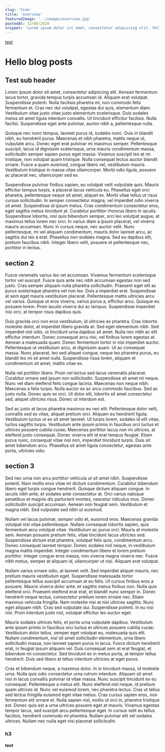 ```yaml
---
slug: 'View'
title: 'overview'
featuredImage: '../images/overview.jpg'
postedAt: 12/08/2020
snippet: 'Lorem ipsum dolor sit amet, consectetur adipiscing elit. Pellentesque vitae ipsum in turpis luctus sodales. Morbi nibh sapien, vehicula et vulputate eu, consequat vel ipsum. Aliquam ornare laoreet dui, ac placerat urna finibus sed. Mauris aliquet pulvinar commodo.'
---
```



[test](#test)
# Hello blog posts

## Test sub header

Lorem ipsum dolor sit amet, consectetur adipiscing elit. Aenean fermentum lacus tortor, gravida tempus turpis accumsan id. Aliquam erat volutpat. Suspendisse potenti. Nulla facilisis pharetra mi, non commodo felis fermentum et. Cras nec dui volutpat, egestas dui quis, elementum diam. Vestibulum vitae justo vitae justo elementum scelerisque. Duis sodales metus sit amet ligula interdum convallis. Ut tincidunt efficitur facilisis. Nulla facilisi. Suspendisse eget ante pulvinar, auctor nibh a, pellentesque nulla.

Quisque nec nunc tempus, laoreet purus id, sodales nunc. Duis in blandit nibh, eu hendrerit purus. Maecenas et nibh pharetra, mattis neque ut, vulputate arcu. Donec eget erat pulvinar mi maximus semper. Pellentesque suscipit, lacus id dignissim scelerisque, urna mauris condimentum massa, sollicitudin semper sapien purus eget massa. Vivamus suscipit leo at mi tristique, non volutpat quam tristique. Nulla consequat lectus auctor blandit ornare. Fusce a quam euismod, congue libero vel, vestibulum mauris. Vestibulum tristique in massa vitae ullamcorper. Morbi odio ligula, posuere ac placerat nec, ullamcorper sed ex.

Suspendisse pulvinar finibus sapien, eu volutpat velit vulputate quis. Mauris efficitur tempus turpis, a placerat lacus vehicula eu. Phasellus eget orci pharetra, pellentesque neque sit amet, aliquet ex. Morbi vitae tellus ut risus cursus sollicitudin. In semper consectetur magna, vel imperdiet odio viverra sit amet. Suspendisse id ipsum metus. Cras condimentum consectetur eros, eget sagittis metus tincidunt at. Curabitur porttitor rhoncus libero in iaculis. Suspendisse lobortis, nisl quis bibendum semper, orci leo volutpat augue, at maximus tellus lorem nec orci. In varius diam a ipsum placerat, vel viverra mauris accumsan. Nunc in cursus neque, nec auctor velit. Nunc pellentesque, mi vel aliquam condimentum, mauris dolor laoreet arcu, ac sagittis dui leo a erat. Phasellus non sodales magna. Sed eu dapibus elit, pretium faucibus nibh. Integer libero velit, posuere et pellentesque nec, porttitor in lectus.
## section 2
Fusce venenatis varius leo vel accumsan. Vivamus fermentum scelerisque tortor vel suscipit. Fusce quis ante nec nibh accumsan egestas non sed justo. Cras semper aliquam nulla pharetra sollicitudin. Praesent eget elit ac purus scelerisque pharetra vel non leo. Duis a imperdiet erat. Suspendisse at sem eget mauris vestibulum placerat. Pellentesque mattis ultricies arcu vel varius. Quisque ut eros viverra, varius purus a, efficitur arcu. Quisque eu posuere lorem. Proin iaculis viverra dui ac tempus. Suspendisse imperdiet nisi orci, at tempor risus dapibus quis.

Duis gravida orci non eros vestibulum, id ultricies ex pharetra. Cras lobortis molestie dolor, at imperdiet libero gravida at. Sed eget elementum nibh. Sed imperdiet nisl odio, ut tincidunt urna dapibus sit amet. Nulla nec nibh ac elit efficitur interdum. Donec consequat arcu nisi, vel finibus lorem egestas at. Aenean a malesuada quam. Donec fermentum tortor in nisi imperdiet auctor. Pellentesque ut vestibulum arcu, at dignissim quam. Ut ac consequat massa. Nunc placerat, leo sed aliquet congue, neque leo pharetra purus, eu blandit leo mi sit amet nulla. Suspendisse risus lorem, aliquam et condimentum sit amet, mattis vitae ex.

Nulla vel porttitor libero. Proin vel lectus sed lacus venenatis placerat. Curabitur ornare sed ipsum non sollicitudin. Suspendisse sit amet mi neque. Nunc vel diam eleifend felis congue lacinia. Maecenas non neque nibh. Maecenas a felis turpis. Nulla auctor ex ac arcu commodo faucibus. Sed ac justo nulla. Donec quis ex orci. Ut dolor elit, lobortis sit amet consectetur sed, aliquet ultricies risus. Donec ut interdum est.

Sed ac justo at lacus pharetra maximus eu nec elit. Pellentesque dolor velit, convallis sed ex vitae, aliquet pretium orci. Aliquam eu hendrerit ligula. Vestibulum luctus ut ex sit amet laoreet. Ut turpis lorem, sodales id elit vitae, luctus sagittis turpis. Vestibulum ante ipsum primis in faucibus orci luctus et ultrices posuere cubilia curae; Maecenas porttitor lacus non mi ultrices, at eleifend justo consequat. Donec viverra elit id erat tempus feugiat. Etiam purus nunc, consequat vitae nisl non, imperdiet tincidunt turpis. Duis sit amet bibendum arcu. Phasellus sit amet ligula consectetur, egestas ante porta, ultricies odio.
## section 3
Sed nec urna non arcu porttitor vehicula ut sit amet nibh. Suspendisse potenti. Nam mollis eros vitae mi dictum condimentum. Curabitur bibendum libero eget turpis congue hendrerit. Quisque dictum aliquam congue. In iaculis nibh ante, et sodales ante consectetur at. Orci varius natoque penatibus et magnis dis parturient montes, nascetur ridiculus mus. Donec sollicitudin suscipit accumsan. Aenean non feugiat sem. Vestibulum et magna nibh. Sed vulputate sed nibh ut euismod.

Nullam vel lacus pulvinar, semper odio et, euismod eros. Maecenas gravida volutpat nisl vitae pellentesque. Nullam consequat lobortis sapien, quis fermentum arcu volutpat vitae. Vestibulum ac purus orci. Mauris at molestie sem. Aenean posuere pretium felis, vitae tincidunt lacus ultricies sed. Suspendisse dictum erat pharetra, volutpat felis quis, condimentum arcu. Donec consequat laoreet tempor. Donec sodales nisl neque, in vestibulum magna mattis imperdiet. Integer condimentum libero et lorem pretium porttitor. Integer congue eros massa, non viverra magna viverra nec. Fusce nibh metus, semper at aliquam id, ullamcorper ut nisi. Aliquam erat volutpat.

Nullam varius ornare odio, at laoreet velit. Sed imperdiet aliquet mauris, nec pretium mauris vestibulum eget. Suspendisse malesuada tortor pellentesque tellus suscipit accumsan at eu felis. Ut cursus finibus eros a posuere. Mauris viverra dolor ante, et sagittis metus finibus non. Nulla quis eleifend orci. Praesent eleifend erat erat, et blandit nunc semper in. Donec hendrerit neque lectus, consectetur pretium lorem ornare nec. Etiam maximus vehicula fringilla. Nam molestie nisi at nisi ultrices sagittis. Nunc eget aliquam nibh. Cras sed vulputate dui. Suspendisse potenti. In eu nisi nisi. Proin interdum justo nisl, volutpat efficitur leo auctor eget.

Mauris sodales ultrices felis, et porta urna vulputate dapibus. Vestibulum ante ipsum primis in faucibus orci luctus et ultrices posuere cubilia curae; Vestibulum dolor tellus, semper eget volutpat eu, malesuada quis elit. Nullam condimentum, nisl sit amet sollicitudin elementum, urna libero sollicitudin massa, non laoreet sapien purus in lacus. Fusce dictum hendrerit erat, in feugiat ipsum aliquam vel. Duis consequat sem at erat feugiat, et bibendum mi consectetur. Sed tincidunt ex in metus porta, at tempor tellus hendrerit. Duis sed libero at tellus interdum ultricies at eget purus.

Cras et bibendum neque, a maximus dolor. In in tincidunt massa, id molestie urna. Nulla quis odio consectetur urna rutrum interdum. Aliquam sit amet nisi in lacus convallis pulvinar id vitae massa. Nunc suscipit tincidunt ex eu consequat. Pellentesque a metus elit. Nunc eleifend nisl neque, id pretium quam ultrices id. Nunc vel euismod lorem, nec pharetra lectus. Cras ut tellus sed lectus fringilla euismod eget vitae metus. Cras cursus sapien eros, non fermentum elit ornare et. Nulla sapien nisl, mollis id orci in, pharetra tristique est. Donec quis est a urna ultrices posuere eget at mauris. Vivamus egestas tempor lacus, sed suscipit arcu pellentesque eget. In cursus velit eu tellus facilisis, hendrerit commodo mi pharetra. Nullam pulvinar elit vel sodales ultrices. Nullam nec nulla eget nisi placerat sollicitudin.

### h3

#### test
